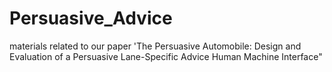 # Persuasive_Advice
 materials related to our paper 'The Persuasive Automobile: Design and Evaluation of a Persuasive Lane-Specific Advice Human Machine Interface"
